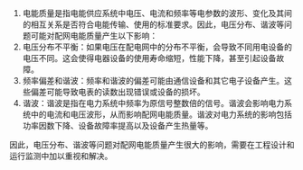 1. 电能质量是指电能供应系统中电压、电流和频率等电参数的波形、变化及其间的相互关系是否符合电能传输、使用的标准要求。因此，电压分布、谐波等问题可能对配网电能质量产生以下影响：
2. 电压分布不平衡：如果电压在配电网中的分布不平衡，会导致不同用电设备的电压不同。这会使得电器设备的使用寿命缩短，性能下降，甚至引起设备故障。
3. 频率偏差和谐波：频率和谐波的偏差可能由通信设备和其它电子设备产生。这些偏差可能导致电表的读数出现错误或设备的损坏。
4. 谐波：谐波是指在电力系统中频率为原信号整数倍的信号。谐波会影响电力系统中的电流和电压波形，从而影响配网电能质量。谐波对电力系统的影响包括功率因数下降、设备故障率提高以及设备产生热量等。

因此，电压分布、谐波等问题对配网电能质量产生很大的影响，需要在工程设计和运行监测中加以重视和解决。